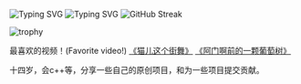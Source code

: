 ![Typing SVG](https://readme-typing-svg.demolab.com/?lines=欢迎来到Stanley的主页!)
![Typing SVG](https://readme-typing-svg.demolab.com/?lines=Welcome+to+Stanley's+homepage!)
![GitHub Streak](https://streak-stats.demolab.com/?user=DenverCoder1)

![trophy](https://github-profile-trophy.vercel.app/?username=Stanley)

最喜欢的视频！(Favorite video!)
[《猫儿这个街舞》](https://tgfile.lixvyao.com/d/BAACAgQAAxkDAAIFlGiAqf0tpAs0oBcxBVc-sBmYIz9vAAJTGwACDV0AAVA0Uqnnux-iSDYE)
[《阿门啊前的一颗葡萄树》](https://tgfile.lixvyao.com/d/BAACAgQAAxkDAAIFlWiAryEEXR3Hkz5cF8hkVLmehBtUAAJWGwACDV0AAVB5YTF3bzoSkDYE)


十四岁，会c++等，分享一些自己的原创项目，和为一些项目提交贡献。


